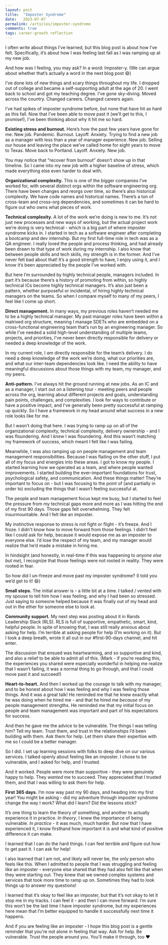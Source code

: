 ```yaml
---
layout: post
title:  "Imposter Syndrome"
date:   2023-07-07
permalink: /articles/imposter-syndrome
comments: true
tags: career-growth reflection
---
```


I often write about things I’ve learned, but this blog post is about how I’ve felt. Specifically, it’s about how I was feeling last fall as I was ramping up at my new job.

And how was I feeling, you may ask? In a word: Imposter-y. (We can argue about whether that’s actually a word in the next blog post 😄)

I’ve done lots of new things and scary things throughout my life. I dropped out of college and became a self-supporting adult at the age of  20. I went back to school and got my teaching degree. I’ve gone sky-diving. Moved across the country. Changed careers. Changed careers again.

I’ve had spikes of imposter syndrome before, but none that have hit as hard as this fall. Now that I’ve been able to move past it (we’ll get to this, I promise!), I've been thinking about why it hit me so hard.

**Existing stress and burnout.** Here’s how the past few years have gone for me: New job. Pandemic. Burnout. Layoff. Anxiety. Trying to find a new job as a manager with less than a year of manager experience. New job. Selling our house and leaving the place we’ve called home for eight years to move to Texas. Move back to Portland. Layoff. Anxiety. New job.

You may notice that “recover from burnout” doesn’t show up in that timeline. So I came into my new job with a higher baseline of stress, which made everything else even harder to deal with.

**Organizational complexity.** This is one of the bigger companies I’ve worked for, with several distinct orgs within the software engineering org. There have been changes and reorgs over time, so there’s also historical complexity. We have code names and historical names. There’s a ton of cross-team and cross-org dependencies, and sometimes it can be hard to figure out who owns what pieces of work.

**Technical complexity.** A lot of the work we’re doing is new to me. It’s not just new processes and new ways of working, but the actual project work we’re doing is very technical - which is a big part of where imposter syndrome kicks in. I started in tech as a software engineer after completing a bootcamp and dev internship. But my first full-time role in tech was as a QA engineer. I really loved the people and process thinking, and had already been drawn to that type of work during my internship. I also know that between people skills and tech skills, my strength is in the former. And I’ve never felt bad about that! It’s a good strength to have, I enjoy using it, and I know it’s been appreciated by the people I’ve worked with. 

But here I’m surrounded by highly technical people, managers included. In part it’s because there’s a history of promoting from within, so highly technical ICs become highly technical managers. It’s also just been a pattern, whether purposeful or incidental, of hiring highly technical managers on the teams. So when I compare myself to many of my peers, I feel like I come up short.

**Direct management.** In many ways, my previous roles haven’t needed me to be a highly technical manager. My past manager roles have been within a matrixed org structure, meaning I manage SDETs who are embedded on a cross-functional engineering team that’s run by an engineering manager. So while I’ve needed a solid high-level understanding of multiple teams, projects, and priorities, I’ve never been directly responsible for delivery or needed a deep knowledge of the work. 

In my current role, I _am_ directly responsible for the team’s delivery. I do need a deep knowledge of the work we’re doing, what our priorities are, and what our inter-team dependencies look like. I need the ability to have meaningful discussions about those things with my team, my manager, and my peers. 

**Anti-pattern.** I’ve always hit the ground running at new jobs. As an IC and as a manager, I start out on a listening tour - meeting peers and people across the org, learning about different projects and goals, understanding pain points, challenges, and complexities. I look for ways to contribute or have a positive impact, and I’ve generally been pretty successful at ramping up quickly. So I have a framework in my head around what success in a new role looks like for me.

But I wasn’t doing that here. I was trying to ramp up on all of the organizational complexity, technical complexity, delivery ownership - and I was floundering. And I _knew_ I was floundering. And this wasn’t matching my framework of success, which meant I felt like I was failing.

Meanwhile, I was also ramping up on people management and team management responsibilities. Because I was flailing on the other stuff, I put all of my focus and energies into these areas. I got to know my people. I started learning how we operated as a team, and where people wanted improvements. I started building the ever-important foundations for trust, psychological safety, and communication. And these things matter! They’re important to focus on - but I was focusing to the point of (and partially in order to) excluding the things that I wasn’t feeling successful at. 

The people and team management focus kept me busy, but I started to feel the pressure from my technical gaps more and more as I was hitting the end of my first 90 days. Those gaps felt overwhelming. They felt insurmountable. And I felt like an imposter.

My instinctive response to stress is not fight or flight - it’s freeze. And I froze. I didn’t know how to move forward from those feelings. I didn’t feel like I could ask for help, because it would expose me as an imposter to everyone else. I’d lose the respect of my team, and my manager would realize that he’d made a mistake in hiring me. 

In hindsight (and honestly, in real-time if this was happening to _anyone else but me_), I recognize that those feelings were not rooted in reality. They were rooted in fear. 

So how did I un-freeze and move past my imposter syndrome? (I told you we’d get to it! 😄)

**Small steps.** The initial answer is - a little bit at a time. I talked / vented with my spouse to tell him how I was feeling, and why I had been so stressed. Just saying to someone helped because it was finally out of my head and out in the ether for someone else to look at.

**Community support.** My next step was posting about it in Rands Leadership Slack (RLS). RLS is full of supportive, empathetic, smart, kind, helpful people. In spite of knowing that, I was still really anxious about asking for help. I’m terrible at asking people for help (I’m working on it). But I took a deep breath, wrote it all out in our #first-90-days channel, and hit enter. 

The discussion that ensued was heartwarming, and so supportive and kind, and also a relief to be able to admit all of this. (Mark - if you’re reading this, the experiences you shared were especially wonderful in helping me realize that I wasn’t failing, it was a normal thing to go through, and that I could move past it and succeed!)

**Heart-to-heart.** And then I worked up the courage to talk with my manager, and to be honest about how I was feeling and why I was feeling those things. And it was a great talk! He reminded me that he knew exactly what he was doing when he hired me - and that he hired me _because_ of my people management strengths. He reminded me that my initial focus on people and team management was important and part of his expectations for success.

And then he gave me the advice to be vulnerable. The things I was telling him? Tell my team. Trust them, and trust in the relationships I’d been building with them. Ask them for help. Let them share their expertise with me so I could be a better manager. 

So I did. I set up learning sessions with folks to deep dive on our various services. I talked openly about feeling like an imposter. I chose to be vulnerable, and I asked for help, and I trusted.

And it worked. People were more than supportive - they were genuinely happy to help. They _wanted_ me to succeed. They appreciated that I trusted them, and that I was willing to ask them for help.

**First 365 days.** I’m now way past my 90 days, and heading into my first year! You might be asking - did my adventure through imposter syndrome change the way I work? What did I learn? Did the lessons stick?

It’s one thing to learn the theory of something, and another to actually experience it in practice. _In theory_, I knew the importance of being vulnerable. _In practice_ - it was much, much harder. But now that I have experienced it, I know firsthand how important it is and what kind of positive difference it can make. 

I learned that I can do the hard things. I can feel terrible and figure out how to get past it. I can ask for help! 

I also learned that I am not, and likely will never be, the only person who feels like this. When I admitted to people that I was struggling and feeling like an imposter - everyone else shared that they had also felt like that when they were starting out. They knew that we owned complex systems and services that took more time to ramp up on. Sometimes they had to look things up to answer my questions!

I learned that it’s okay to feel like an imposter, but that it’s not okay to let it stop me in my tracks. I can feel it - and then I can move forward. I’m sure this won’t be the last time I have imposter syndrome, but my experiences here mean that I’m better equipped to handle it successfully next time it happens.

And if you are feeling like an imposter - I hope this blog post is a gentle reminder that you're not alone in feeling that way. Ask for help. Be vulnerable. Trust the people around you. You'll make it through, too ❤️
